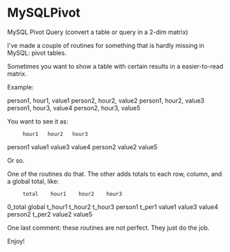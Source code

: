 MySQLPivot
==========

MySQL Pivot Query (convert a table or query in a 2-dim matrix)

I've made a couple of routines for something that is hardly missing in MySQL: pivot tables.

Sometimes you want to show a table with certain results in a easier-to-read matrix.

Example:

person1, hour1, value1
person2, hour2, value2
person1, hour2, value3
person1, hour3, value4
person2, hour3, value5

You want to see it as:

         hour1   hour2   hour3
person1  value1  value3  value4
person2          value2  value5

Or so.

One of the routines do that. The other adds totals to each row, column, and a global total, like:

         total    hour1    hour2    hour3
0_total  global   t_hour1  t_hour2  t_hour3
person1  t_per1   value1   value3   value4
person2  t_per2   value2   value5

One last comment: these routines are not perfect. They just do the job.

Enjoy!



